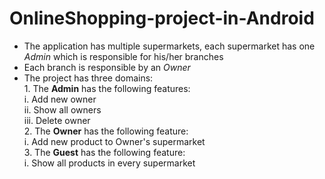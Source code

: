 # OnlineShopping-project-in-Android
   - The application has multiple supermarkets, each supermarket has one *Admin* which is responsible for his/her branches
   - Each branch is responsible by an *Owner*
   - The project has three domains:<br>
    1. The **Admin** has the following features:<br>
               i. Add new owner<br>
               ii. Show all owners<br>
               iii. Delete owner<br>
    2. The **Owner** has the following feature:<br>
               i. Add new product to Owner's supermarket<br>
    3. The **Guest** has the following feature:<br>
               i. Show all products in every supermarket<br>
